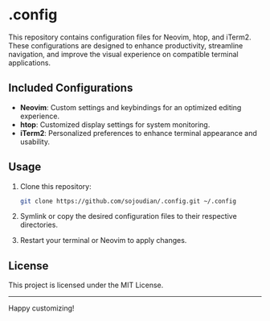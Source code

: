 
# .config

This repository contains configuration files for Neovim, htop, and iTerm2. These configurations are designed to enhance productivity, streamline navigation, and improve the visual experience on compatible terminal applications.

## Included Configurations

- **Neovim**: Custom settings and keybindings for an optimized editing experience.
- **htop**: Customized display settings for system monitoring.
- **iTerm2**: Personalized preferences to enhance terminal appearance and usability.

## Usage

1. Clone this repository:
   ```bash
   git clone https://github.com/sojoudian/.config.git ~/.config
   ```

2. Symlink or copy the desired configuration files to their respective directories.

3. Restart your terminal or Neovim to apply changes.

## License

This project is licensed under the MIT License.

---

Happy customizing!

